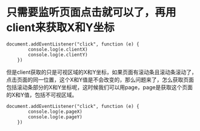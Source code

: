 # 只需要监听页面点击就可以了，再用client来获取X和Y坐标
```
document.addEventListener("click", function (e) {
        console.log(e.clientX)
        console.log(e.clientY)
    })
```
但是client获取的只是可视区域的X和Y坐标，如果页面有滚动条且滚动条滚动了，点击页面的同一位置，这个X和Y值是不会改变的，那么问题来了，怎么获取页面包括滚动条部分的X和Y坐标呢，这时候我们可以用page，page是获取这个页面的X和Y值，包括不可视区域。

```
document.addEventListener("click", function (e) {
        console.log(e.pageX)
        console.log(e.pageY)
    })
```
